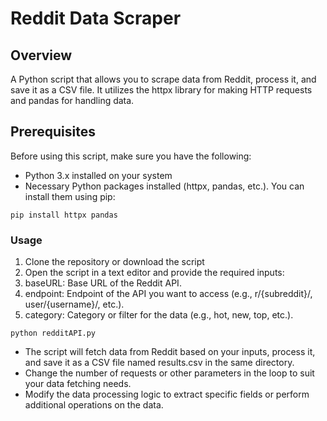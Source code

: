 # Reddit Data Scraper
## Overview
A Python script that allows you to scrape data from Reddit, process it, and save it as a CSV file. It utilizes the httpx library for making HTTP requests and pandas for handling data.

## Prerequisites
Before using this script, make sure you have the following:

- Python 3.x installed on your system
- Necessary Python packages installed (httpx, pandas, etc.). You can install them using pip:
```
pip install httpx pandas
```

### Usage
1. Clone the repository or download the script
2. Open the script in a text editor and provide the required inputs:
3. baseURL: Base URL of the Reddit API.
4. endpoint: Endpoint of the API you want to access (e.g., r/{subreddit}/, user/{username}/, etc.).
4. category: Category or filter for the data (e.g., hot, new, top, etc.).
```
python redditAPI.py
```
- The script will fetch data from Reddit based on your inputs, process it, and save it as a CSV file named results.csv in the same directory.
- Change the number of requests or other parameters in the loop to suit your data fetching needs.
- Modify the data processing logic to extract specific fields or perform additional operations on the data.
